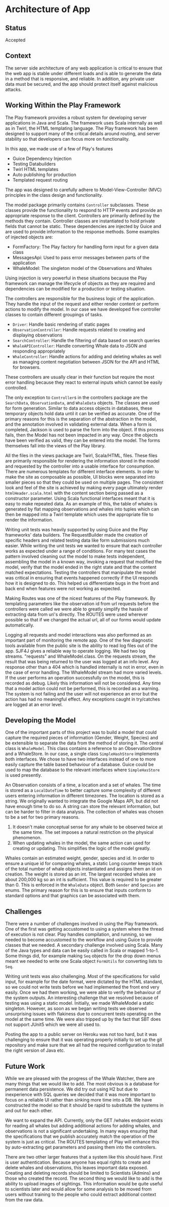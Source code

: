 # Architecture of App

## Status

Accepted

## Context

The server side architecture of any web application is critical to ensure that the web app is stable under different
loads and is able to generate the data in a method that is responsive, and reliable. In addition, any private user
data must be secured, and the app should protect itself against malicious attacks.

## Working Within the Play Framework
The Play framework provides a robust system for developing server applications in Java and Scala. The framework
uses Scala internally as well as in Twirl, the HTML templating language. The Play framework has been designed to 
support many of the critical details around routing, and server stability so that developers can focus more on functionality.

In this app, we made use of a few of Play's features
* Guice Dependency Injection
* Testing Databuilders
* Twirl HTML templates
* Auto publishing for production
* Templated request routing

The app was designed to carefully adhere to Model-View-Controller (MVC) principles in the class design and functionality.

The model package primarily contains `Controller` subclasses. These classes provide the functionality to respond to HTTP
events and provide an appropriate response to the client. Controllers are primarily defined by the methods they contain.
Controller classes are instantiated to hold private fields that cannot be static. These dependencies are injected by
Guice and are used to provide information to the response methods. Some examples of injected objects are:
* FormFactory: The Play factory for handling form input for a given data class
* MessagesApi: Used to pass error messages between parts of the application
* WhaleModel: The singleton model of the Observations and Whales

Using injection is very powerful in these situations because the Play framework can manage the lifecycle of objects as
they are required and dependencies can be modified for a production or testing situation.

The controllers are responsible for the business logic of the application. They handle the input of the request and
either render content or perform actions to modify the model. In our case we have developed five controller classes to
contain different groupings of tasks.

* `Driver`: Handle basic rendering of static pages
* `ObservationController`: Handle requests related to creating and displaying observations
* `SearchController`: Handle the filtering of data based on search queries
* `WhaleAPIController`: Handle converting Whale data to JSON and responding appropriately
* `WhaleController`: Handle actions for adding and deleting whales as well as managing content negotiation between JSON for the API and HTML for browsers.

These controllers are usually clear in their function but require the most error handling because they react to external inputs
which cannot be easily controlled.

The only exception to `Controller`s in the controllers package are the `SearchData`, `ObservationData`, and `WhaleData` objects.
The classes are used for form generation. Similar to data access objects in databases, these temporary objects hold
data until it can be verified as accurate. One of the primary reasons for this is the separation of the abstraction in the 
model, and the annotation involved in validating external data. When a form is completed, Jackson is used to parse the form
into the object. If this process fails, then the Model has not been impacted in any way. Once the objects have been
verified as valid, they can be entered into the model. The forms themselves fall into the views of the Play library.

All the files in the views package are Twirl, Scala/HTML, files. These files are primarily responsible for rendering
the information stored in the model and requested by the controller into a usable interface for consumption.
There are numerous templates for different interface elements. In order to make the site as composable as possible,
UI blocks were separated into smaller pieces so that they could be used on multiple pages. The consistent look and feel
of the site is achieved by making every page ultimately render `htmlHeader.scala.html` with the content section
being passed as a constructor parameter. Using Scala functional interfaces meant that it is easy to make repeated data.
As an example of this, the table of whales is generated by flat mapping observations and whales into tuples which can
then be mapped into a Twirl template which uses the appropriate file to render the information.

Writing unit tests was heavily supported by using Guice and the Play frameworks' data builders. The RequestBuilder made
the creation of specific headers and related testing data like form submissions much easier. While writing the unit tests
we wanted to ensure that each controller works as expected under a range of conditions. For many test cases the pattern
involved cleaning out the model to make tests independent, assembling the model in a known way, invoking a request
that modified the model, verify that the model ended in the right state and that the content matched expectations.
Testing the controllers that manipulate the model was critical in ensuring that events happened correctly if the UI responds how
it is designed to do. This helped us differentiate bugs in the front and back end when features were not working as expected.

Making Routes was one of the nicest features of the Play framework. By templating parameters like the observation id from
url requests before the controllers were called we were able to greatly simplify the hassle of extracting data from uri's directly.
The ROUTES were used wherever possible so that if we changed the actual url, all of our forms would update automatically.

Logging all requests and model interactions was also performed as an important part of monitoring the remote app.
One of the few diagnostic tools available from the public site is the ability to read log files out of the app. SJF4J gives a reliable
way to operate logging. We had two log streams. "requests" and WhaleModel.class. On the requests stream, the result
that was being returned to the user was logged at an info level. Any response other than a 404 which is handled internally
is not in error, even in the case of error handling. The WhaleModel stream had more varied levels. If the user performs
an operation successfully on the model, this is recorded as debug. Likely this information will not be considered.
Any time that a model action could not be performed, this is recorded as a warning. The system is not failing and the user
will not experience an error but the action has had no meaningful effect. Any exceptions caught in try/catches are logged
at an error level.

## Developing the Model
One of the important parts of this project was to build a model that could capture the required pieces of information
(Gender, Weight, Species) and be extensible to separate the data from the method of storing it. The central class is
`WhaleModel`. This class contains a reference to an ObservationStore and a WhaleStore. In our case, a single class
`SimpleHashStore` implements both interfaces. We chose to have two interfaces instead of one to more easily capture the
table based behaviour of a database. Guice could be used to map the database to the relevant interfaces where `SimpleHasStore`
is used presently.

An Observation consists of a time, a location and a set of whales. The time is stored as a `LocalDateTime` to better capture 
some complexity of different users entering information in different timezones. The location is stored as a string. We
originally wanted to integrate the Google Maps API, but did not have enough time to do so. A string can store the relevant information,
but can be harder to filter in data analysis. The collection of whales was chosen to be a set for two primary reasons.
1) It doesn't make conceptual sense for any whale to be observed twice at the same time. The set imposes a natural restriction
on the physical phenomenon. 
2) When updating whales in the model, the same action can used for creating or updating. This simplifies the 
logic of the model greatly.
   
Whales contain an estimated weight, gender, species and id. In order to ensure a unique id for comparing whales,
a static Long counter keeps track of the total number of whale objects instantiated and assigns them an id on creation.
The weight is stored as an int. The largest recorded whales are about 200,000 kg so an int is sufficient. This value is
required to be greater than 0. This is enforced in the `WhaleData` object. Both `Gender` and `Species` are enums. The
primary reason for this is to ensure that inputs conform to standard options and that graphics can be associated with them.

## Challenges
There were a number of challenges involved in using the Play framework. One of the first was getting accustomed to using
a system where the thread of execution is not clear. Play handles compilation, and running, so we needed to become accustomed
to the workflow and using Guice to provide classes that we needed. A secondary challenge involved using Scala. Many of
the Java types and data can be easily called in Scala or mapped 1-to-1. Some things did, for example making `Seq` objects
for the drop down menus meant we needed to write one Scala object `FormUtils` for converting lists to `Seq`.

Writing unit tests was also challenging. Most of the specifications for valid input, for example for the date format,
were dictated by the HTML standard, so we could not write tests before we had implemented the front end very easily. 
Once we had them working, we were able to verify the behaviour of the system outputs. An interesting challenge that we
resolved because of testing was using a static model. Initially, we made WhaleModel a static singleton. However, as
soon as we began writing tests we observed unsurprising issues with flakiness due to concurrent tests operating on the model
at the same time. We were also tripped up by the fact that SBT does not support JUnit5 which we were all used to.

Posting the app to a public server on Heroku was not too hard, but it was challenging to ensure that it was
operating properly initially to set up the git repository and make sure that we all had the required configuration to install
the right version of Java etc.

## Future Work
While we are pleased with the progress of the Whale Watcher, there are many things that we would like to add. The most
obvious is a database for permanent data persistence. We did try out using H2 but due to inexperience with SQL queries
we decided that it was more important to focus on a reliable UI rather than sinking more time into a DB. We have
constructed the model so that it should be rapid to substitute the systems in and out for each other. 

We want to expand the API. Currently, only the GET /whales endpoint exists for reading all whales but adding additional
actions for adding whales, and observations is not a significant undertaking. In many ways ensuring that the specifications
that we publish accurately match the operation of the system is just as critical. The ROUTES templating of Play will
enhance this by auto-extracting get parameters and passing them into the controllers. 

There are two other larger features that a system like this should have. First is user authentication. Because anyone
has equal rights to create and delete whales and observations, this leaves important data exposed. Creating and deleting
records should be limited to Scientists (Admins) and those who created the record. The second thing we would like to add
is the ability to upload images of sightings. This information would be quite useful to scientists later and would allow
for some analysis to be moved from users without training to the people who could extract additional context from the raw data.
